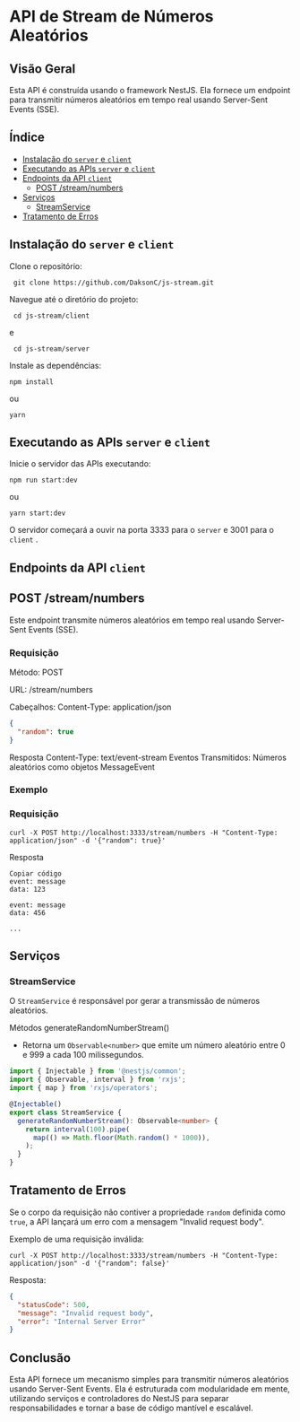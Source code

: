 # API de Stream de Números Aleatórios
## Visão Geral
Esta API é construída usando o framework NestJS. Ela fornece um endpoint para transmitir números aleatórios em tempo real usando Server-Sent Events (SSE).

## Índice
- [Instalação do `server` e `client`](#instalação-do-server-e-client)
- [Executando as APIs `server` e `client`](#executando-as-apis-server-e-client)
- [Endpoints da API `client`](#endpoints-da-api-client)
  - [POST /stream/numbers](#post-streamnumbers)
- [Serviços](#serviços)
  - [StreamService](#streamservice)
- [Tratamento de Erros](#tratamento-de-erros)

## Instalação do `server` e `client`
Clone o repositório:
```
 git clone https://github.com/DaksonC/js-stream.git
```
Navegue até o diretório do projeto:
```
 cd js-stream/client
```
e
```
 cd js-stream/server
```

Instale as dependências:
```
npm install
```
ou
```
yarn
```
## Executando as APIs `server` e `client`
Inicie o servidor das APIs executando:
```
npm run start:dev
```
ou
```
yarn start:dev
```
O servidor começará a ouvir na porta 3333 para o `server` e 3001 para o `client` .

## Endpoints da API `client`
## POST /stream/numbers
Este endpoint transmite números aleatórios em tempo real usando Server-Sent Events (SSE).

### Requisição
Método: POST

URL: /stream/numbers

Cabeçalhos: Content-Type: application/json
```json
{
  "random": true
}
```
Resposta
Content-Type: text/event-stream
Eventos Transmitidos: Números aleatórios como objetos MessageEvent
### Exemplo
### Requisição
```shell
curl -X POST http://localhost:3333/stream/numbers -H "Content-Type: application/json" -d '{"random": true}'
```
Resposta
```text
Copiar código
event: message
data: 123

event: message
data: 456

...
```
## Serviços
### StreamService
O `StreamService` é responsável por gerar a transmissão de números aleatórios.

Métodos
generateRandomNumberStream()

- Retorna um `Observable<number>` que emite um número aleatório entre 0 e 999 a cada 100 milissegundos.

```typescript
import { Injectable } from '@nestjs/common';
import { Observable, interval } from 'rxjs';
import { map } from 'rxjs/operators';

@Injectable()
export class StreamService {
  generateRandomNumberStream(): Observable<number> {
    return interval(100).pipe(
      map(() => Math.floor(Math.random() * 1000)),
    );
  }
}
```
## Tratamento de Erros
Se o corpo da requisição não contiver a propriedade `random` definida como `true`, a API lançará um erro com a mensagem "Invalid request body".

Exemplo de uma requisição inválida:
```shell
curl -X POST http://localhost:3333/stream/numbers -H "Content-Type: application/json" -d '{"random": false}'
```
Resposta:

```json
{
  "statusCode": 500,
  "message": "Invalid request body",
  "error": "Internal Server Error"
}
```
## Conclusão
Esta API fornece um mecanismo simples para transmitir números aleatórios usando Server-Sent Events. Ela é estruturada com modularidade em mente, utilizando serviços e controladores do NestJS para separar responsabilidades e tornar a base de código mantível e escalável.
